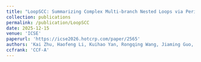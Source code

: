 ```yaml
---
title: "LoopSCC: Summarizing Complex Multi-branch Nested Loops via Periodic Oscillation Interval"
collection: publications
permalink: /publication/LoopSCC
date: 2025-12-15
venue: 'ICSE'
paperurl: 'https://icse2026.hotcrp.com/paper/2565'
authors: 'Kai Zhu, Haofeng Li, Kuihao Yan, Rongqing Wang, Jiaming Guo, Haoran Yang, Jie Lu, Lei Yu, Xiaoqi Jia, Chenkai Guo, Haichao Du, Qingjia Huang, Yamin Xie, Jing Tang'
ccfrank: 'CCF-A'
---
```

